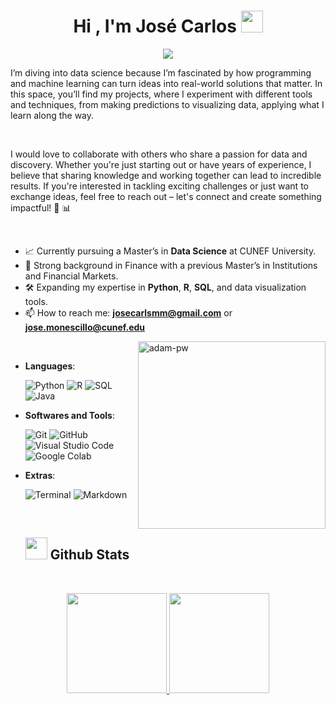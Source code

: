 <h1 align="center"><b>Hi , I'm José Carlos </b><img src="https://media.giphy.com/media/hvRJCLFzcasrR4ia7z/giphy.gif" width="35"></h1>
<!--  -->
<p align="center">
  <a href="https://github.com/DenverCoder1/readme-typing-svg">
    <img src="https://readme-typing-svg.herokuapp.com?font=Time+New+Roman&color=cyan&size=25&center=true&vCenter=true&width=600&height=100&lines=José+Carlos+Monescillo+Calzado;Data+Science+Student;Love+to+learn+new+stuffs..+❤️&pause=500">
  </a>
</p>

  I’m diving into data science because I’m fascinated by how programming and machine learning can turn ideas into real-world solutions that matter. In this space, you’ll find my projects, where I experiment with different tools and techniques, from       making predictions to visualizing data, applying what I learn along the way.

  <br>

  I would love to collaborate with others who share a passion for data and discovery. Whether you're just starting out or have years of experience, I believe that sharing knowledge and working together can lead to incredible results. If you're            interested in tackling exciting challenges or just want to exchange ideas, feel free to reach out – let's connect and create something impactful! 👯 📊

<br>

  -  📈 Currently pursuing a Master’s in **Data Science** at CUNEF University.<br>
  -  🏦 Strong background in Finance with a previous Master’s in Institutions and Financial Markets.<br>
  - 🛠️ Expanding my expertise in **Python**, **R**, **SQL**, and data visualization tools.<br>
  - 📫 How to reach me: **josecarlsmm@gmail.com** or **jose.monescillo@cunef.edu**

  <p><img align="right" src="https://github.com/Adam-pw/Adam-pw/blob/main/animation_500_kxa883sd.gif" alt="adam-pw" width="300" height="300" />
  </p>

<br>

- **Languages**:
    
    ![Python](https://img.shields.io/badge/Python%20-%2314354C.svg?style=for-the-badge&logo=python&logoColor=white)
    ![R](https://img.shields.io/badge/R%20-%230075A8.svg?style=for-the-badge&logo=r&logoColor=white)
    ![SQL](https://img.shields.io/badge/SQL-%230075A8.svg?style=for-the-badge&logo=mysql&logoColor=white)
    ![Java](https://img.shields.io/badge/Java-%23ED8B00.svg?style=for-the-badge&logo=java&logoColor=white)
  

    
- **Softwares and Tools**:

    ![Git](https://img.shields.io/badge/git-%23F05033.svg?style=for-the-badge&logo=git&logoColor=white)
    ![GitHub](https://img.shields.io/badge/github-%23121011.svg?style=for-the-badge&logo=github&logoColor=white)
    ![Visual Studio Code](https://img.shields.io/badge/Visual%20Studio%20Code-0078d7.svg?style=for-the-badge&logo=visual-studio-code&logoColor=white)
    ![Google Colab](https://img.shields.io/badge/Google%20Colab%20-%23ED8B00.svg?style=for-the-badge&logo=googlecolab&logoColor=white)


- **Extras**:

    ![Terminal](https://img.shields.io/badge/Terminal-%23054020?style=for-the-badge&logo=gnu-bash&logoColor=white)
    ![Markdown](https://img.shields.io/badge/markdown-%23000000.svg?style=for-the-badge&logo=markdown&logoColor=white)
  
  <br>

  ## <img src="https://media.giphy.com/media/iY8CRBdQXODJSCERIr/giphy.gif" width="35"><b> Github Stats </b>
<br>

<p align="center">
<a href="https://github.com/ramonmorillx">
  <img height="160em" src="https://github-readme-stats-eight-theta.vercel.app/api?username=jcmc209&show_icons=true&theme=algolia&include_all_commits=true&count_private=true"/>
  <img height="160em" src="https://github-readme-stats-eight-theta.vercel.app/api/top-langs/?username=jcmc209&layout=compact&langs_count=8&theme=algolia"/>
</a>


<br>
